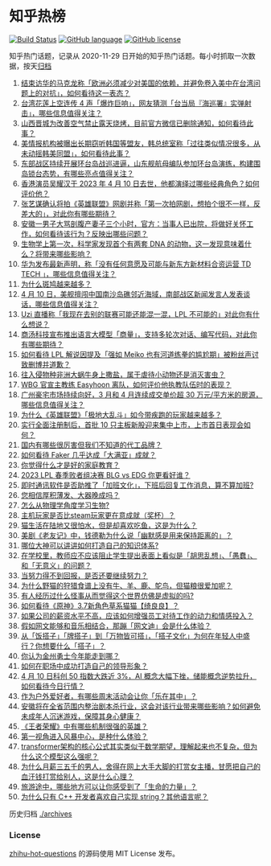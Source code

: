 # 知乎热榜
[![Build Status](https://github.com/ToWeLong/zhihu-hot-questions/workflows/CI/badge.svg)](https://github.com/ToWeLong/zhihu-hot-questions/actions)
[![GitHub language](https://img.shields.io/badge/language-golang-orange.svg)](https://golang.org/)
[![GitHub license](https://img.shields.io/github/license/ToWeLong/zhihu-hot-questions)](https://github.com/ToWeLong/zhihu-hot-questions/blob/main/LICENSE)

知乎热门话题，记录从 2020-11-29 日开始的知乎热门话题。每小时抓取一次数据，按天[归档](./archives)

<!-- BEGIN -->

1. [结束访华的马克龙称「欧洲必须减少对美国的依赖，并避免卷入美中在台湾问题上的对抗」，如何看待这一表态？](https://www.zhihu.com/question/594662580)
1. [台湾花莲上空连传 4 声「爆炸巨响」，网友猜测「台当局『海巡署』实弹射击」，哪些信息值得关注？](https://www.zhihu.com/question/594681388)
1. [山西晋城为改善空气禁止露天烧烤，目前官方微信已删除通知，如何看待此事？](https://www.zhihu.com/question/594668014)
1. [美情报机构被曝出长期窃听韩国等盟友，韩总统室称「过往类似情况很多，从未动摇韩美同盟」，如何看待此事？](https://www.zhihu.com/question/594685218)
1. [东部战区持续开展环台岛战巡进逼，山东舰航母编队参加环台岛演练，构建围岛锁台态势，有哪些亮点值得关注？](https://www.zhihu.com/question/594693510)
1. [香港演员吴耀汉于 2023 年 4 月 10 日去世，他都演绎过哪些经典角色？如何评价他？](https://www.zhihu.com/question/594700771)
1. [张艺谋确认将拍《英雄联盟》网剧并称「第一次拍网剧，想拍个很不一样，反差大的」，对此你有哪些期待？](https://www.zhihu.com/question/594704497)
1. [安徽一男子大骂剖腹产妻子三个小时，官方：当事人已出院，将做好关怀工作，如何看待该行为？反映出哪些问题？](https://www.zhihu.com/question/594606774)
1. [生物学上第一次，科学家发现首个有两套 DNA 的动物，这一发现意味着什么？将带来哪些影响？](https://www.zhihu.com/question/594661626)
1. [华为发布最新声明，称「没有任何意愿及可能与新东方新材料合资运营 TD TECH 」，哪些信息值得关注？](https://www.zhihu.com/question/594673648)
1. [为什么斑鸠越来越多？](https://www.zhihu.com/question/594148276)
1. [4 月 10 日，美舰擅闯中国南沙岛礁邻近海域，南部战区新闻发言人发表谈话，哪些信息值得关注？](https://www.zhihu.com/question/594700698)
1. [Uzi 直播称「我现在去别的联赛可能还能混一混，LPL 不可能的」对此你有什么想说？](https://www.zhihu.com/question/594707021)
1. [商汤科技宣布推出语言大模型「商量」，支持多轮次对话、编写代码，对此你有哪些期待？](https://www.zhihu.com/question/594793848)
1. [如何看待 LPL 解说因提及「强如 Meiko 也有河道练拳的尴尬期」被粉丝声讨致删博并道歉？](https://www.zhihu.com/question/594707393)
1. [往入侵物种非洲大蜗牛身上撒盐，属于虐待小动物还是消灭害虫？](https://www.zhihu.com/question/594677730)
1. [WBG 官宣主教练 Easyhoon 离队，如何评价他执教队伍时的表现？](https://www.zhihu.com/question/594817840)
1. [广州豪宅市场持续向好，3 月和 4 月连续成交单价超 30 万元/平方米的房源，哪些信息值得关注？](https://www.zhihu.com/question/594593565)
1. [为什么《英雄联盟》「极地大乱斗」如今带疾跑的玩家越来越多？](https://www.zhihu.com/question/594702987)
1. [实行全面注册制后，首批 10 只主板新股迎来集中上市，上市首日表现会如何？](https://www.zhihu.com/question/594660348)
1. [国内有哪些很厉害但我们不知道的代工品牌？](https://www.zhihu.com/question/389816721)
1. [如何看待 Faker 几乎达成「大满亚」成就？](https://www.zhihu.com/question/594706646)
1. [你觉得什么才是好的家庭教育？](https://www.zhihu.com/question/591819989)
1. [2023 LPL 春季败者组决赛 BLG vs EDG 你更看好谁？](https://www.zhihu.com/question/594725021)
1. [即时通讯软件是否助推了「加班文化」，下班后回复工作消息，算不算加班?](https://www.zhihu.com/question/594341012)
1. [您相信厚积薄发、大器晚成吗？](https://www.zhihu.com/question/584567197)
1. [怎么从物理学角度学习生物?](https://www.zhihu.com/question/594486789)
1. [主机玩家是否比steam玩家更在意成就（奖杯）？](https://www.zhihu.com/question/61000187)
1. [猫生活在陆地又很怕水，但是却喜欢吃鱼，这是为什么？](https://www.zhihu.com/question/593721205)
1. [美剧《老友记》中，钱德勒为什么说「幽默感是用来保持距离的」？](https://www.zhihu.com/question/579723161)
1. [哪位大神可以讲讲如何打造自己的知识体系?](https://www.zhihu.com/question/589015473)
1. [在学校里，教师应不应该阻止学生提出表面上看似是「胡思乱想」、「愚蠢」、和「无意义」的问题？](https://www.zhihu.com/question/585431185)
1. [当努力得不到回报，是否还要继续努力？](https://www.zhihu.com/question/593501231)
1. [为什么野猫的狩猎食谱上没有牛、羊、鹿、鸵鸟，但猫粮很爱加呢？](https://www.zhihu.com/question/589856488)
1. [有人经历过什么怪事从而觉得这个世界仿佛是虚拟的吗?](https://www.zhihu.com/question/593489074)
1. [如何看待《原神》3.7新角色草系猫猫【绮良良】？](https://www.zhihu.com/question/594713718)
1. [如果公司的薪资水平不高，应该如何增强员工对待工作的动力和情感投入？](https://www.zhihu.com/question/594166517)
1. [假如网文能够和音乐相结合，那蹦「网文迪」会是什么体验？](https://www.zhihu.com/question/594582629)
1. [从「饭搭子」「牌搭子」到「万物皆可搭」，「搭子文化」为何在年轻人中盛行？你想要什么「搭子」？](https://www.zhihu.com/question/594723942)
1. [你认为金州勇士今年能走到哪？](https://www.zhihu.com/question/594706823)
1. [如何在职场中成功打造自己的领导形象？](https://www.zhihu.com/question/594169551)
1. [4 月 10 日科创 50 指数大跌近 3%，AI 概念大幅下挫，储能概念逆势拉升，如何看待今日行情？](https://www.zhihu.com/question/594692901)
1. [作为户外爱好者，有哪些周末活动会让你「乐在其中」？](https://www.zhihu.com/question/594041562)
1. [安徽将在全省范围内整治剧本杀行业，这会对该行业带来哪些影响？如何避免未成年人沉迷游戏，保障其身心健康？](https://www.zhihu.com/question/594172191)
1. [《王者荣耀》中有哪些机制很强的英雄？](https://www.zhihu.com/question/583415712)
1. [第一视角进入风暴中心，是种什么体验？](https://www.zhihu.com/question/594699844)
1. [transformer架构的核心公式其实类似于数学期望，理解起来也不复杂，但为什么这个模型这么强呢？](https://www.zhihu.com/question/580810624)
1. [为什么月薪三五千的男人，舍得在网上大手大脚的打赏女主播，甘愿把自己的血汗钱打赏给别人，这是什么心理？](https://www.zhihu.com/question/593640561)
1. [旅游途中，哪些地方可以让你感受到了「生命的力量」？](https://www.zhihu.com/question/592203794)
1. [为什么只有 C++ 开发者喜欢自己实现 string？其他语言呢？](https://www.zhihu.com/question/589910867)

<!-- END -->

历史归档 [./archives](./archives)


### License
[zhihu-hot-questions](https://github.com/towelong/zhihu-hot-questions) 的源码使用 MIT License 发布。